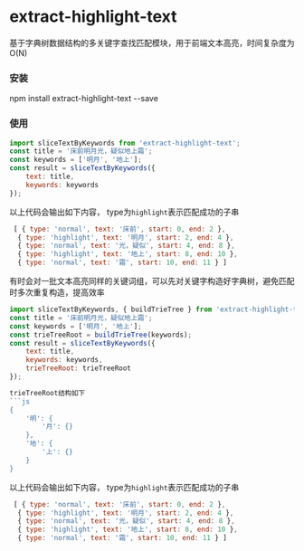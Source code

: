 # extract-highlight-text
基于字典树数据结构的多关键字查找匹配模块，用于前端文本高亮，时间复杂度为O(N)

### 安装
npm install extract-highlight-text --save

### 使用
```js
import sliceTextByKeywords from 'extract-highlight-text';
const title = '床前明月光，疑似地上霜';
const keywords = ['明月', '地上'];
const result = sliceTextByKeywords({
    text: title,
    keywords: keywords
});
```

以上代码会输出如下内容， type为`highlight`表示匹配成功的子串
```js
 [ { type: 'normal', text: '床前', start: 0, end: 2 },
  { type: 'highlight', text: '明月', start: 2, end: 4 },
  { type: 'normal', text: '光，疑似', start: 4, end: 8 },
  { type: 'highlight', text: '地上', start: 8, end: 10 },
  { type: 'normal', text: '霜', start: 10, end: 11 } ]
```

有时会对一批文本高亮同样的关键词组，可以先对关键字构造好字典树，避免匹配时多次重复构造，提高效率

```js
import sliceTextByKeywords, { buildTrieTree } from 'extract-highlight-text';
const title = '床前明月光，疑似地上霜';
const keywords = ['明月', '地上'];
const trieTreeRoot = buildTrieTree(keywords);
const result = sliceTextByKeywords({
    text: title,
    keywords: keywords,
    trieTreeRoot: trieTreeRoot
});

trieTreeRoot结构如下
```js
{
    '明': {
        '月': {}
    },
    '地': {
        '上': {}
    }
}
```

以上代码会输出如下内容， type为`highlight`表示匹配成功的子串
```js
 [ { type: 'normal', text: '床前', start: 0, end: 2 },
  { type: 'highlight', text: '明月', start: 2, end: 4 },
  { type: 'normal', text: '光，疑似', start: 4, end: 8 },
  { type: 'highlight', text: '地上', start: 8, end: 10 },
  { type: 'normal', text: '霜', start: 10, end: 11 } ]
```
